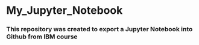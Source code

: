 # My_Jupyter_Notebook

### This repository was created to export a Jupyter Notebook into Github from IBM course
